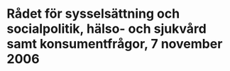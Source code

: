 # Rådet för sysselsättning och socialpolitik, hälso- och sjukvård samt konsumentfrågor, 7 november 2006


